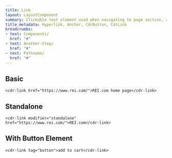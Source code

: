 ```yaml
---
title: Link
layout: LayoutComponent
summary: Clickable text element used when navigating to page section, another page or opening an overlay window such as modal dialog or popover. 
title_metadata: Hyperlink, Anchor, CdrButton, CdrLink
breadcrumbs:
- text: Components/
  href: "#"
- text: Another-Step/
  href: "#"
- text: Pathname/
  href: "#"
---
```


## Basic

```
<cdr-link href="https://www.rei.com/">REI.com home page</cdr-link>

```
## Standalone

```
<cdr-link modifier="standalone" href="https://www.rei.com/">REI.com</cdr-link>
```

## With Button Element

```
<cdr-link tag="button">add to cart</cdr-link>
```
